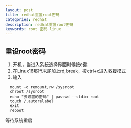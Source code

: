 ```yaml
---
layout: post
title: redhat重置root密码
categories: redhat
description: redhat重置root密码
keywords: root 密码 linux
---
```


## 重设root密码

  1. 开机，当进入系统选择界面时候按e键
  2. 在Linux16那行末尾加上rd,break，按ctrl+x进入救援模式
  3. 输入
  ```
    mount -o remount,rw /sysroot
    chroot /sysroot
    echo "要设置的密码" | passwd --stdin root
    touch /.autorelabel
    exit
    reboot
  ```
  等待系统重启  
